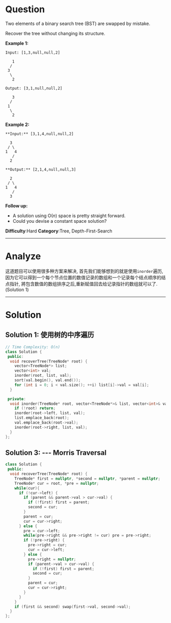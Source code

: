 
# Question

Two elements of a binary search tree (BST) are swapped by mistake.

Recover the tree without changing its structure.

**Example 1:**

```
Input: [1,3,null,null,2]

   1
  /
 3
  \
   2

Output: [3,1,null,null,2]

   3
  /
 1
  \
   2
```

**Example 2:**

```
**Input:** [3,1,4,null,null,2]

  3
 / \
1   4
   /
  2

**Output:** [2,1,4,null,null,3]

  2
 / \
1   4
   /
  3

```

**Follow up:**

- A solution using O(_n_) space is pretty straight forward.
- Could you devise a constant space solution?

**Difficulty**:Hard
**Category**:Tree, Depth-First-Search


------------

# Analyze

这道题目可以使用很多种方案来解决, 首先我们能够想到的就是使用`inorder`遍历,因为它可以得到一个每个节点位置的数值记录的数组和一个记录每个结点顺序的结点指针, 將包含数值的数组排序之后,重新赋值回去给记录指针的数组就可以了. (Solution 1)

------------

# Solution

## Solution 1: 使用树的中序遍历

```cpp
// Time Complexity: O(n)
class Solution {
 public:
  void recoverTree(TreeNode* root) {
    vector<TreeNode*> list;
    vector<int> val;
    inorder(root, list, val);
    sort(val.begin(), val.end());
    for (int i = 0; i < val.size(); ++i) list[i]->val = val[i];
  }

 private:
  void inorder(TreeNode* root, vector<TreeNode*>& list, vector<int>& val) {
    if (!root) return;
    inorder(root->left, list, val);
    list.emplace_back(root);
    val.emplace_back(root->val);
    inorder(root->right, list, val);
  }
};
```

## Solution 3: --- Morris Traversal

```cpp
class Solution {
 public:
  void recoverTree(TreeNode* root) {
    TreeNode* first = nullptr, *second = nullptr, *parent = nullptr;
    TreeNode* cur = root, *pre = nullptr;
    while(cur){
      if (!cur->left) {
        if (parent && parent->val > cur->val) {
          if (!first) first = parent;
          second = cur;
        }
        parent = cur;
        cur = cur->right;
      } else {
        pre = cur->left;
        while(pre->right && pre->right != cur) pre = pre->right;
        if (!pre->right) {
          pre->right = cur;
          cur = cur->left;
        } else {
          pre->right = nullptr;
          if (parent->val > cur->val) {
            if (!first) first = parent;
            second = cur;
          }
          parent = cur;
          cur = cur->right;
        }
      }
    }
    if (first && second) swap(first->val, second->val);
  }
};
```